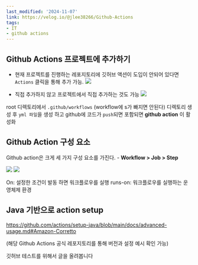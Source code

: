 ```yaml
---
last_modified: '2024-11-07'
link: https://velog.io/@jlee38266/Github-Actions
tags:
- IT
- github actions
---
```


## Github Actions 프로젝트에 추가하기

  * 현재 프로젝트를 진행하는 레포지토리에 깃허브 액션이 도입이 안되어 있다면 `Actions` 클릭을 통해 추가 가능. ![](https://velog.velcdn.com/images/jlee38266/post/4ddb169a-4b51-4faf-b8ca-27192028c281/image.png)


  * 직접 추가하지 않고 프로젝트에서 직접 추가하는 것도 가능 ![](https://velog.velcdn.com/images/jlee38266/post/be8e5d32-0eb6-410a-8827-43aa083aca27/image.png)



root 디렉토리에서 `.github/workflows` (workflow에 s가 빠지면 안된다) 디렉토리 생성 후 `yml 파일`을 생성 하고 github에 코드가 `push`되면 포함되면 **github action** 이 활성화

## Github Action 구성 요소

Github action은 크게 세 가지 구성 요소를 가진다. - **Workflow > Job > Step**

![](https://velog.velcdn.com/images/jlee38266/post/b80eaf97-ade8-4db5-8026-7a2c70393b6d/image.png) ![](https://velog.velcdn.com/images/jlee38266/post/cff01de9-d0be-42ab-8bca-4a5bdd9da1ee/image.png)

On: 설정한 조건이 발동 하면 워크플로우를 실행 runs-on: 워크플로우를 실행하는 운영체제 환경

## Java 기반으로 action setup

<https://github.com/actions/setup-java/blob/main/docs/advanced-usage.md#Amazon-Corretto>

(해당 Github Actions 공식 레포지토리를 통해 버전과 설정 예시 확인 가능)

깃허브 테스트를 위해서 글을 올려봅니다